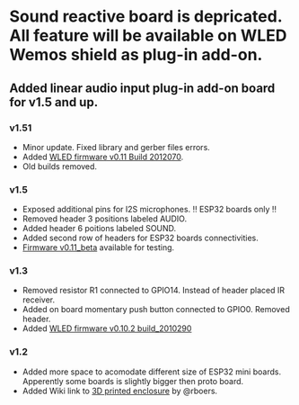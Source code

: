 # Sound reactive board is depricated. All feature will be available on WLED Wemos shield as plug-in add-on.

## Added linear audio input plug-in add-on board for v1.5 and up.

### v1.51
-   Minor update. Fixed library and gerber files errors.
-   Added <a href=https://github.com/srg74/WLED-wemos-shield/tree/master/resources/Firmware/WLED_wemos_shield/v0.11>WLED firmware v0.11 Build 2012070</a>.
-   Old builds removed.

### v1.5
-   Exposed additional pins for I2S microphones. :bangbang: ESP32 boards only :bangbang:
-   Removed header 3 positions labeled AUDIO.
-   Added header 6 poitions labeled SOUND.
-   Added second row of headers for ESP32 boards connectivities.
-   <a href= https://github.com/srg74/WLED-wemos-shield/tree/master/resources/Firmware/WLED_wemos_shield/v0.11_beta_2011154>Firmware v0.11_beta</a> available for testing.

### v1.3
-   Removed resistor R1 connected to GPIO14. Instead of header placed IR receiver.
-   Added on board momentary push button connected to GPIO0. Removed header.
-   Added <a href=https://github.com/srg74/WLED-wemos-shield/tree/master/resources/Firmware/WLED_wemos_shield/v0.10.2_2010290>WLED firmware v0.10.2 build_2010290</a>

### v1.2
-   Added more space to acomodate different size of ESP32 mini boards. Apperently some boards is slightly bigger then proto board.
-   Added Wiki link to <a href=https://www.thingiverse.com/thing:4313485>3D printed enclosure</a> by @rboers.

